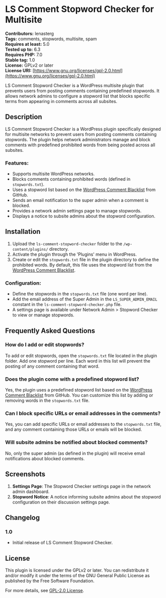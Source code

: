 # LS Comment Stopword Checker for Multisite

**Contributors:** lenasterg  
**Tags:** comments, stopwords, multisite, spam  
**Requires at least:** 5.0  
**Tested up to:** 6.3  
**Requires PHP:** 7.0  
**Stable tag:** 1.0  
**License:** GPLv2 or later  
**License URI:** [https://www.gnu.org/licenses/gpl-2.0.html](https://www.gnu.org/licenses/gpl-2.0.html)  

LS Comment Stopword Checker is a WordPress multisite plugin that prevents users from posting comments containing predefined stopwords. It allows network admins to configure a stopword list that blocks specific terms from appearing in comments across all subsites.

## Description

LS Comment Stopword Checker is a WordPress plugin specifically designed for multisite networks to prevent users from posting comments containing stopwords. The plugin helps network administrators manage and block comments with predefined prohibited words from being posted across all subsites.

### Features:
- Supports multisite WordPress networks.
- Blocks comments containing prohibited words (defined in `stopwords.txt`).
- Uses a stopword list based on the [WordPress Comment Blacklist](https://github.com/splorp/wordpress-comment-blacklist/blob/master/reference/strings.txt) from GitHub.
- Sends an email notification to the super admin when a comment is blocked.
- Provides a network admin settings page to manage stopwords.
- Displays a notice to subsite admins about the stopword configuration.

## Installation

1. Upload the `ls-comment-stopword-checker` folder to the `/wp-content/plugins/` directory.
2. Activate the plugin through the 'Plugins' menu in WordPress.
3. Create or edit the `stopwords.txt` file in the plugin directory to define the prohibited words. By default, this file uses the stopword list from the [WordPress Comment Blacklist](https://github.com/splorp/wordpress-comment-blacklist/blob/master/reference/strings.txt).

### Configuration:

- Define the stopwords in the `stopwords.txt` file (one word per line).
- Add the email address of the Super Admin in the `LS_SUPER_ADMIN_EMAIL` constant in the `ls-comment-stopword-checker.php` file.
- A settings page is available under Network Admin > Stopword Checker to view or manage stopwords.

## Frequently Asked Questions

### How do I add or edit stopwords?

To add or edit stopwords, open the `stopwords.txt` file located in the plugin folder. Add one stopword per line. Each word in this list will prevent the posting of any comment containing that word.

### Does the plugin come with a predefined stopword list?

Yes, the plugin uses a predefined stopword list based on the [WordPress Comment Blacklist](https://github.com/splorp/wordpress-comment-blacklist/blob/master/reference/strings.txt) from GitHub. You can customize this list by adding or removing words in the `stopwords.txt` file.

### Can I block specific URLs or email addresses in the comments?

Yes, you can add specific URLs or email addresses to the `stopwords.txt` file, and any comment containing those URLs or emails will be blocked.

### Will subsite admins be notified about blocked comments?

No, only the super admin (as defined in the plugin) will receive email notifications about blocked comments.

## Screenshots

1. **Settings Page**: The Stopword Checker settings page in the network admin dashboard.
2. **Stopword Notice**: A notice informing subsite admins about the stopword configuration on their discussion settings page.

## Changelog

### 1.0
- Initial release of LS Comment Stopword Checker.

## License

This plugin is licensed under the GPLv2 or later. You can redistribute it and/or modify it under the terms of the GNU General Public License as published by the Free Software Foundation.

For more details, see [GPL-2.0 License](https://www.gnu.org/licenses/gpl-2.0.html).

